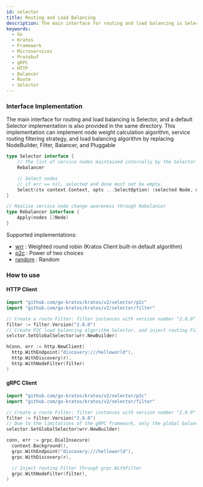 ```yaml
---
id: selector
title: Routing and Load Balancing
description: The main interface for routing and load balancing is Selector, but a default Selector implementation is also provided in the same directory. This implementation can implement node weight calculation, route filtering, and load balancing algorithms by replacing NodeBuilder, Filter, Balancer, and Pluggable
keywords:
  - Go
  - Kratos
  - Framework
  - Microservices
  - Protobuf
  - gRPC
  - HTTP
  - Balancer
  - Route
  - Selector
---
```


### Interface Implementation

The main interface for routing and load balancing is Selector, and a default Selector implementation is also provided in the same directory. This implementation can implement node weight calculation algorithm, service routing filtering strategy, and load balancing algorithm by replacing NodeBuilder, Filter, Balancer, and Pluggable

```go
type Selector interface {
    // The list of service nodes maintained internally by the Selector is updated through the Rebalancer interface
    Rebalancer

    // Select nodes
    // if err == nil, selected and done must not be empty.
    Select(ctx context.Context, opts ...SelectOption) (selected Node, done DoneFunc, err error)
}

// Realize service node change awareness through Rebalancer
type Rebalancer interface {
    Apply(nodes []Node)
}
```

Supported implementations:

- [wrr](https://github.com/go-kratos/kratos/tree/main/selector/wrr) : Weighted round robin (Kratos Client built-in default algorithm)
- [p2c](https://github.com/go-kratos/kratos/tree/main/selector/p2c) : Power of two choices
- [random](https://github.com/go-kratos/kratos/tree/main/selector/random) : Random

### How to use

#### HTTP Client

```go
import "github.com/go-kratos/kratos/v2/selector/p2c"
import "github.com/go-kratos/kratos/v2/selector/filter"

// Create a route Filter: filter instances with version number "2.0.0"
filter := filter.Version("2.0.0")
// Create P2C load balancing algorithm Selector, and inject routing Filter
selctor.SetGlobalSelector(wrr.NewBuilder)

hConn, err := http.NewClient(
  http.WithEndpoint("discovery:///helloworld"),
  http.WithDiscovery(r),
  http.WithNodeFilter(filter)
)
```

#### gRPC Client

```go
import "github.com/go-kratos/kratos/v2/selector/p2c"
import "github.com/go-kratos/kratos/v2/selector/filter"

// Create a route Filter: filter instances with version number "2.0.0"
filter := filter.Version("2.0.0")
// Due to the limitations of the gRPC framework, only the global balancer name can be used to inject Selector.
selector.SetGlobalSelector(wrr.NewBuilder)

conn, err := grpc.DialInsecure(
  context.Background(),
  grpc.WithEndpoint("discovery:///helloworld"),
  grpc.WithDiscovery(r),

  // Inject routing Filter through grpc.WithFilter
  grpc.WithNodeFilter(filter),
)
```
